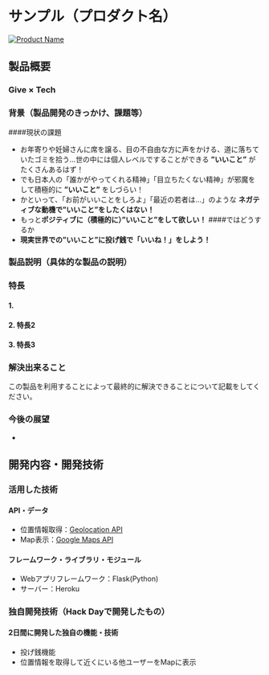 # サンプル（プロダクト名）

[![Product Name](image.png)](https://www.youtube.com/watch?v=G5rULR53uMk)

## 製品概要
### Give × Tech

### 背景（製品開発のきっかけ、課題等）
####現状の課題
- お年寄りや妊婦さんに席を譲る、目の不自由な方に声をかける、道に落ちていたゴミを拾う...世の中には個人レベルですることができる **”いいこと”** がたくさんあるはず！
- でも日本人の「誰かがやってくれる精神」「目立ちたくない精神」が邪魔をして積極的に **”いいこと”** をしづらい！
- かといって、「お前がいいことをしろよ」「最近の若者は...」のような **ネガティブな動機で”いいこと”をしたくはない！**
- もっと**ポジティブに（積極的に）”いいこと”をして欲しい！**
####ではどうするか
- **現実世界での”いいこと”に投げ銭で「いいね！」をしよう！**

### 製品説明（具体的な製品の説明）

### 特長

#### 1. 

#### 2. 特長2

#### 3. 特長3

### 解決出来ること
この製品を利用することによって最終的に解決できることについて記載をしてください。

### 今後の展望
- 


## 開発内容・開発技術
### 活用した技術
#### API・データ

* 位置情報取得：[Geolocation API](https://developer.mozilla.org/ja/docs/Web/API/Geolocation/Using_geolocation)
* Map表示：[Google Maps API](https://cloud.google.com/maps-platform/?hl=ja)

#### フレームワーク・ライブラリ・モジュール
* Webアプリフレームワーク：Flask(Python)
* サーバー：Heroku


### 独自開発技術（Hack Dayで開発したもの）
#### 2日間に開発した独自の機能・技術
* 投げ銭機能
* 位置情報を取得して近くにいる他ユーザーをMapに表示
